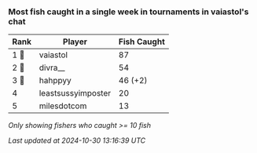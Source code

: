 ### Most fish caught in a single week in tournaments in vaiastol's chat
| Rank | Player | Fish Caught |
|------|--------|-----------|
| 1 🥇  | vaiastol  | 87 |
| 2 🥈  | divra__  | 54 |
| 3 🥉  | hahppyy  | 46 (+2) |
| 4  | leastsussyimposter  | 20 |
| 5  | milesdotcom  | 13 |

_Only showing fishers who caught >= 10 fish_

_Last updated at 2024-10-30 13:16:39 UTC_